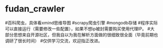 # fudan_crawler
#百科爬虫，具体看xmind思维导图
#scrapy爬虫引擎
#mongodb存储
#程序实际可以直接运行（需要修改一些配置），如果不想ip被封需要购买使用代理IP。
#大部分思想来自开源社区，但我自以为我在解析方面做的很细致很全面（毕竟前期也调研了很长时间）
#仅供学习交流，欢迎指正改进。
